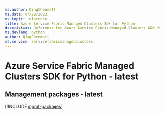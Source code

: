 ```yaml
---
ms.author: QingChenmsft
ms.data: 07/29/2022
ms.topic: reference
title: Azure Service Fabric Managed Clusters SDK for Python
description: Reference for Azure Service Fabric Managed Clusters SDK for Python
ms.devlang: python
author: QingChenmsft
ms.service: servicefabricmanagedclusters
---
```

# Azure Service Fabric Managed Clusters SDK for Python - latest

## Management packages - latest
[!INCLUDE [mgmt-packages](service-fabric-managed-clusters-mgmt-index.md)]